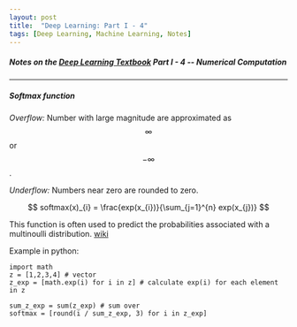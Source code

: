 ```yaml
---
layout: post
title:  "Deep Learning: Part I - 4"
tags: [Deep Learning, Machine Learning, Notes]
---
```


##### Notes on the [Deep Learning Textbook](http://www.deeplearningbook.org/) Part I - 4 -- Numerical Computation

---

##### Softmax function #####
*Overflow:* Number with large magnitude are approximated as $$ \infty $$ or $$ -\infty $$.

*Underflow:* Numbers near zero are rounded to zero.

$$ softmax(x)_{i} = \frac{exp(x_{i})}{\sum_{j=1}^{n} exp(x_{j})} $$

This function is often used to predict the probabilities associated with a multinoulli distribution. [wiki](https://en.wikipedia.org/wiki/Softmax_function)

Example in python:
    
    import math
    z = [1,2,3,4] # vector
    z_exp = [math.exp(i) for i in z] # calculate exp(i) for each element in z
    
    sum_z_exp = sum(z_exp) # sum over
    softmax = [round(i / sum_z_exp, 3) for i in z_exp] 

